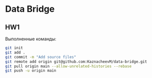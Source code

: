 # Data Bridge

## HW1

Выполненные команды:

```bash
git init
git add .
git commit -m "Add source files"
git remote add origin git@github.com:KaznacheevM/data-bridge.git
git pull origin main --allow-unrelated-histories --rebase
git push -u origin main
```
